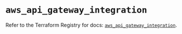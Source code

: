 # `aws_api_gateway_integration`

Refer to the Terraform Registry for docs: [`aws_api_gateway_integration`](https://registry.terraform.io/providers/hashicorp/aws/5.91.0/docs/resources/api_gateway_integration).
